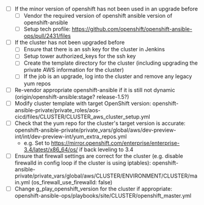 - [ ] If the minor version of openshift has not been used in an upgrade before
  - [ ] Vendor the required version of openshift ansible version of openshift-ansible
  - [ ] Setup tech profile: https://github.com/openshift/openshift-ansible-ops/pull/2431/files
- [ ] If the cluster has not been upgraded before
  - [ ] Ensure that there is an ssh key for the cluster in Jenkins
  - [ ] Setup tower authorized_keys for the ssh key
  - [ ] Create the template directory for the cluster (including upgrading the private AWS information for the cluster)
  - [ ] If the job is an upgrade, log into the cluster and remove any legacy yum repos
- [ ] Re-vendor appropriate openshift-ansible if it is still not dynamic  (origin/openshift-ansible:stage? release-1.5?)
- [ ] Modify cluster template with target OpenShift version: openshift-ansible-private/private_roles/aos-cicd/files/CLUSTER/CLUSTER_aws_cluster_setup.yml
- [ ] Check that the yum repo for the cluster's target version is accurate: openshift-ansible-private/private_vars/global/aws/dev-preview-int/int/dev-preview-int/yum_extra_repos.yml
  - e.g. Set to https://mirror.openshift.com/enterprise/enterprise-3.4/latest/x86_64/os/ if back leveling to 3.4
- [ ] Ensure that firewall settings are correct for the cluster (e.g. disable firewalld in config loop if the cluster is using iptables): openshift-ansible-private/private_vars/global/aws/CLUSTER/ENVIRONMENT/CLUSTER/main.yml  (os_firewall_use_firewalld: false)
- [ ] Change g_play_openshift_version for the cluster if appropriate: openshift-ansible-ops/playbooks/site/CLUSTER/openshift_master.yml
